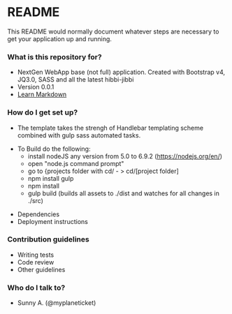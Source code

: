 # README #

This README would normally document whatever steps are necessary to get your application up and running.

### What is this repository for? ###

* NextGen WebApp base (not full) application. Created with Bootstrap v4, JQ3.0, SASS and all the latest hibbi-jibbi
* Version 0.0.1
* [Learn Markdown](https://bitbucket.org/tutorials/markdowndemo)

### How do I get set up? ###

* The template takes the strengh of Handlebar templating scheme combined with gulp sass automated tasks.
+ To Build do the following:
  * install nodeJS any version from 5.0 to 6.9.2 (https://nodejs.org/en/)
  * open "node.js command prompt"
  * go to {projects folder with cd/ - > cd/[project folder]
  * npm install gulp
  * npm install
  * gulp build (builds all assets to ./dist and watches for all changes in ./src)
* Dependencies
* Deployment instructions

### Contribution guidelines ###

* Writing tests
* Code review
* Other guidelines

### Who do I talk to? ###

* Sunny A. (@myplaneticket) 